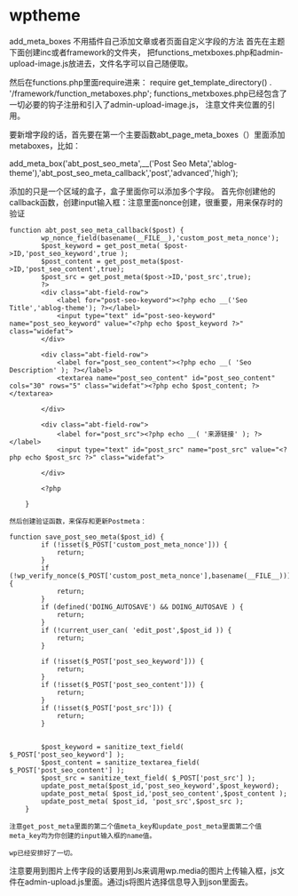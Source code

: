 # wptheme
add_meta_boxes
不用插件自己添加文章或者页面自定义字段的方法
首先在主题下面创建inc或者framework的文件夹，
把functions_metxboxes.php和admin-upload-image.js放进去，文件名字可以自己随便取。

然后在functions.php里面require进来：
require get_template_directory() . '/framework/function_metaboxes.php';
functions_metxboxes.php已经包含了一切必要的钩子注册和引入了admin-upload-image.js，
注意文件夹位置的引用。

要新增字段的话，首先要在第一个主要函数abt_page_meta_boxes（）里面添加metaboxes，比如：

add_meta_box('abt_post_seo_meta',__('Post Seo Meta','ablog-theme'),'abt_post_seo_meta_callback','post','advanced','high');

添加的只是一个区域的盒子，盒子里面你可以添加多个字段。
首先你创建他的callback函数，创建input输入框：注意里面nonce创建，很重要，用来保存时的验证

	function abt_post_seo_meta_callback($post) {
			wp_nonce_field(basename(__FILE__),'custom_post_meta_nonce');
			$post_keyword = get_post_meta( $post->ID,'post_seo_keyword',true );
			$post_content = get_post_meta($post->ID,'post_seo_content',true);
			$post_src = get_post_meta($post->ID,'post_src',true);
			?>
			<div class="abt-field-row">
				<label for="post-seo-keyword"><?php echo __('Seo Title','ablog-theme'); ?></label>
				<input type="text" id="post-seo-keyword" name="post_seo_keyword" value="<?php echo $post_keyword ?>" class="widefat">
			</div>
			
			<div class="abt-field-row">
				<label for="post_seo_content"><?php echo __( 'Seo Description' ); ?></label>
				<textarea name="post_seo_content" id="post_seo_content" cols="30" rows="5" class="widefat"><?php echo $post_content; ?></textarea>
				
			</div>

			<div class="abt-field-row">
				<label for="post_src"><?php echo __( '来源链接' ); ?></label>
				<input type="text" id="post_src" name="post_src" value="<?php echo $post_src ?>" class="widefat">
				
			</div>

			<?php
			
		}
    
    然后创建验证函数，来保存和更新Postmeta：
    
    function save_post_seo_meta($post_id) {
			if (!isset($_POST['custom_post_meta_nonce'])) {
				return;
			}
			if (!wp_verify_nonce($_POST['custom_post_meta_nonce'],basename(__FILE__))) {
				return;
			}
			if (defined('DOING_AUTOSAVE') && DOING_AUTOSAVE ) {
				return;
			}
			if (!current_user_can( 'edit_post',$post_id )) {
				return;
			}

			if (!isset($_POST['post_seo_keyword'])) {
				return;
			}
			if (!isset($_POST['post_seo_content'])) {
				return;
			}
			if (!isset($_POST['post_src'])) {
				return;
			}


			$post_keyword = sanitize_text_field( $_POST['post_seo_keyword'] );
			$post_content = sanitize_textarea_field( $_POST['post_seo_content'] );
			$post_src = sanitize_text_field( $_POST['post_src'] );
			update_post_meta($post_id,'post_seo_keyword',$post_keyword);
			update_post_meta( $post_id,'post_seo_content',$post_content );
			update_post_meta( $post_id, 'post_src',$post_src );
		}
    
    注意get_post_meta里面的第二个值meta_key和update_post_meta里面第二个值meta_key均为你创建的input输入框的name值。
    
    wp已经安排好了一切。
    

注意要用到图片上传字段的话要用到Js来调用wp.media的图片上传输入框，js文件在admin-upload.js里面。通过js将图片选择信息导入到json里面去。


